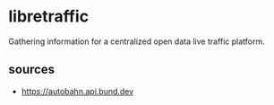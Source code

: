 # libretraffic

Gathering information for a centralized open data live traffic platform.

## sources

- https://autobahn.api.bund.dev
